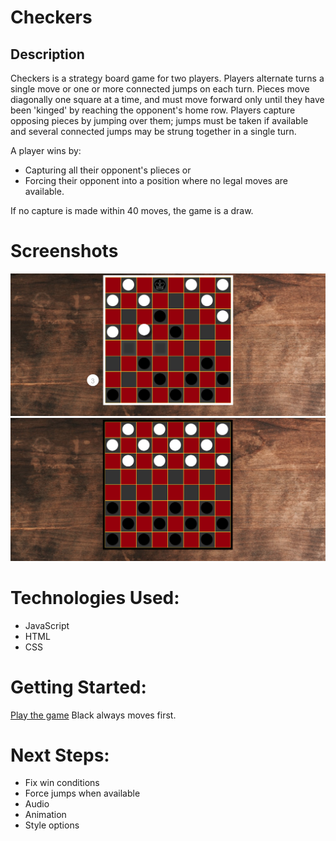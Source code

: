 # Checkers

## Description

 Checkers is a strategy board game for two players. Players alternate turns a single move or one or more connected jumps on each turn. Pieces move diagonally one square at a time, and must move forward only until they have been 'kinged' by reaching the opponent's home row. Players capture opposing pieces by jumping over them; jumps must be taken if available and several connected jumps may be strung together in a single turn.
 
 A player wins by: 
 - Capturing all their opponent's plieces or 
 - Forcing their opponent into a position where no legal moves are available.
 
 If no capture is made within 40 moves, the game is a draw.
 
#  Screenshots 
![](https://github.com/markshyzer/Checkers/blob/master/img/Screen%20Shot%202020-12-10%20at%201.24.06%20PM.png)
![](https://github.com/markshyzer/Checkers/blob/master/img/Screen%20Shot%202020-12-10%20at%201.23.11%20PM.png)

#  Technologies Used: 
- JavaScript 
- HTML 
- CSS

# Getting Started:
[Play the game](https://markshyzer.github.io/Checkers/) Black always moves first.


# Next Steps: 
- Fix win conditions
- Force jumps when available
- Audio
- Animation
- Style options
